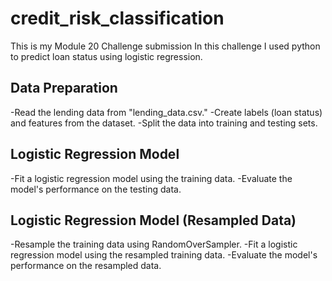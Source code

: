 # credit_risk_classification
This is my Module 20 Challenge submission
In this challenge I used python to predict loan status using logistic regression.

Data Preparation
-
-Read the lending data from "lending_data.csv."
-Create labels (loan status) and features from the dataset.
-Split the data into training and testing sets.

Logistic Regression Model 
-
-Fit a logistic regression model using the training data.
-Evaluate the model's performance on the testing data.

Logistic Regression Model (Resampled Data)
-
-Resample the training data using RandomOverSampler.
-Fit a logistic regression model using the resampled training data.
-Evaluate the model's performance on the resampled data.

